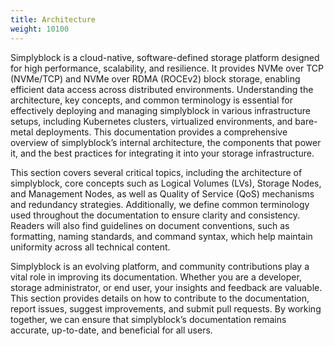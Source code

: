 ```yaml
---
title: Architecture
weight: 10100
---
```


Simplyblock is a cloud-native, software-defined storage platform designed for high performance, scalability, and
resilience. It provides NVMe over TCP (NVMe/TCP) and NVMe over RDMA (ROCEv2) block storage, enabling efficient data
access across distributed environments. Understanding the architecture, key concepts, and common terminology is
essential for effectively deploying and managing simplyblock in various infrastructure setups, including Kubernetes
clusters, virtualized environments, and bare-metal deployments. This documentation provides a comprehensive overview
of simplyblock’s internal architecture, the components that power it, and the best practices for integrating it into
your storage infrastructure.

This section covers several critical topics, including the architecture of simplyblock, core concepts such as Logical
Volumes (LVs), Storage Nodes, and Management Nodes, as well as Quality of Service (QoS) mechanisms and redundancy
strategies. Additionally, we define common terminology used throughout the documentation to ensure clarity and
consistency. Readers will also find guidelines on document conventions, such as formatting, naming standards, and
command syntax, which help maintain uniformity across all technical content.

Simplyblock is an evolving platform, and community contributions play a vital role in improving its documentation.
Whether you are a developer, storage administrator, or end user, your insights and feedback are valuable. This section
provides details on how to contribute to the documentation, report issues, suggest improvements, and submit pull
requests. By working together, we can ensure that simplyblock’s documentation remains accurate, up-to-date, and
beneficial for all users.